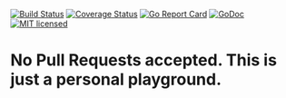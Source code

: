 [![Build Status](https://travis-ci.org/vaskoz/ctci6-go.svg?branch=master)](https://travis-ci.org/vaskoz/ctci6-go)
[![Coverage Status](https://coveralls.io/repos/github/vaskoz/ctci6-go/badge.svg?branch=master)](https://coveralls.io/github/vaskoz/ctci6-go?branch=master)
[![Go Report Card](https://goreportcard.com/badge/github.com/vaskoz/ctci6-go)](https://goreportcard.com/report/github.com/vaskoz/ctci6-go)
[![GoDoc](https://godoc.org/github.com/vaskoz/ctci6-go?status.svg)](https://godoc.org/github.com/vaskoz/ctci6-go) 
[![MIT licensed](https://img.shields.io/badge/license-MIT-blue.svg)](./LICENSE.txt)

# No Pull Requests accepted. This is just a personal playground.
